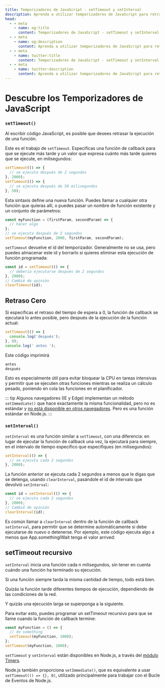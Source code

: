 ```yaml
---
title: Temporizadores de JavaScript - setTimeout y setInterval
description: Aprenda a utilizar temporizadores de JavaScript para retrasar la ejecución de funciones y programar tareas con setTimeout e setInterval.
head:
  - - meta
    - name: og:title
      content: Temporizadores de JavaScript - setTimeout y setInterval | Node.js - iDoc.dev
  - - meta
    - name: og:description
      content: Aprenda a utilizar temporizadores de JavaScript para retrasar la ejecución de funciones y programar tareas con setTimeout e setInterval.
  - - meta
    - name: twitter:title
      content: Temporizadores de JavaScript - setTimeout y setInterval | Node.js - iDoc.dev
  - - meta
    - name: twitter:description
      content: Aprenda a utilizar temporizadores de JavaScript para retrasar la ejecución de funciones y programar tareas con setTimeout e setInterval.
---
```



# Descubre los Temporizadores de JavaScript

### `setTimeout()`

Al escribir código JavaScript, es posible que desees retrasar la ejecución de una función.

Este es el trabajo de `setTimeout`. Especificas una función de callback para que se ejecute más tarde y un valor que expresa cuánto más tarde quieres que se ejecute, en milisegundos:

```js
setTimeout(() => {
  // se ejecuta después de 2 segundos
}, 2000);
setTimeout(() => {
  // se ejecuta después de 50 milisegundos
}, 50);
```

Esta sintaxis define una nueva función. Puedes llamar a cualquier otra función que quieras allí, o puedes pasar un nombre de función existente y un conjunto de parámetros:

```js
const myFunction = (firstParam, secondParam) => {
  // hacer algo
};
// se ejecuta después de 2 segundos
setTimeout(myFunction, 2000, firstParam, secondParam);
```

`setTimeout` devuelve el id del temporizador. Generalmente no se usa, pero puedes almacenar este id y borrarlo si quieres eliminar esta ejecución de función programada:

```js
const id = setTimeout(() => {
  // debería ejecutarse después de 2 segundos
}, 2000);
// Cambié de opinión
clearTimeout(id);
```

## Retraso Cero

Si especificas el retraso del tiempo de espera a 0, la función de callback se ejecutará lo antes posible, pero después de la ejecución de la función actual:

```js
setTimeout(() => {
  console.log('después');
}, 0);
console.log(' antes ');
```

Este código imprimirá

```bash
antes
después
```

Esto es especialmente útil para evitar bloquear la CPU en tareas intensivas y permitir que se ejecuten otras funciones mientras se realiza un cálculo pesado, poniendo en cola las funciones en el planificador.

::: tip
Algunos navegadores (IE y Edge) implementan un método `setImmediate()` que hace exactamente la misma funcionalidad, pero no es estándar y [no está disponible en otros navegadores](https://caniuse.com/#feat=setimmediate). Pero es una función estándar en Node.js.
:::

### `setInterval()`

`setInterval` es una función similar a `setTimeout`, con una diferencia: en lugar de ejecutar la función de callback una vez, la ejecutará para siempre, en el intervalo de tiempo específico que especifiques (en milisegundos):

```js
setInterval(() => {
  // se ejecuta cada 2 segundos
}, 2000);
```

La función anterior se ejecuta cada 2 segundos a menos que le digas que se detenga, usando `clearInterval`, pasándole el id de intervalo que devolvió `setInterval`:

```js
const id = setInterval(() => {
  // se ejecuta cada 2 segundos
}, 2000);
// Cambié de opinión
clearInterval(id);
```

Es común llamar a `clearInterval` dentro de la función de callback `setInterval`, para permitir que se determine automáticamente si debe ejecutarse de nuevo o detenerse. Por ejemplo, este código ejecuta algo a menos que App.somethingIWait tenga el valor arrived:


## setTimeout recursivo

`setInterval` inicia una función cada n milisegundos, sin tener en cuenta cuándo una función ha terminado su ejecución.

Si una función siempre tarda la misma cantidad de tiempo, todo está bien.

Quizás la función tarde diferentes tiempos de ejecución, dependiendo de las condiciones de la red.

Y quizás una ejecución larga se superponga a la siguiente.

Para evitar esto, puedes programar un setTimeout recursivo para que se llame cuando la función de callback termine:

```js
const myFunction = () => {
  // do something
  setTimeout(myFunction, 1000);
};
setTimeout(myFunction, 1000);
```

`setTimeout` y `setInterval` están disponibles en Node.js, a través del [módulo Timers](/es/nodejs/api/timers).

Node.js también proporciona `setImmediate()`, que es equivalente a usar `setTimeout(() => {}, 0)`, utilizado principalmente para trabajar con el Bucle de Eventos de Node.js.

